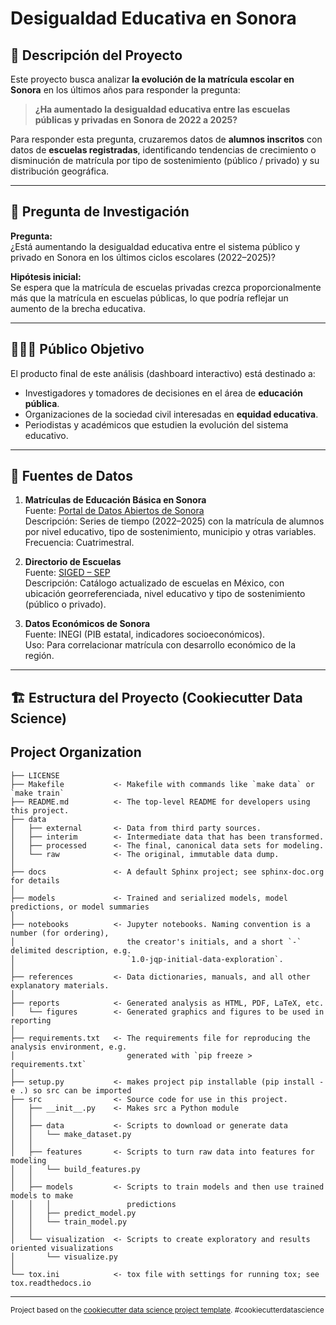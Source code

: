# Desigualdad Educativa en Sonora

## 📌 Descripción del Proyecto
Este proyecto busca analizar **la evolución de la matrícula escolar en Sonora** en los últimos años para responder la pregunta:

> **¿Ha aumentado la desigualdad educativa entre las escuelas públicas y privadas en Sonora de 2022 a 2025?**

Para responder esta pregunta, cruzaremos datos de **alumnos inscritos** con datos de **escuelas registradas**, identificando tendencias de crecimiento o disminución de matrícula por tipo de sostenimiento (público / privado) y su distribución geográfica.

---

## 🎯 Pregunta de Investigación
**Pregunta:**  
¿Está aumentando la desigualdad educativa entre el sistema público y privado en Sonora en los últimos ciclos escolares (2022–2025)?

**Hipótesis inicial:**  
Se espera que la matrícula de escuelas privadas crezca proporcionalmente más que la matrícula en escuelas públicas, lo que podría reflejar un aumento de la brecha educativa.

---

## 🧑‍🤝‍🧑 Público Objetivo
El producto final de este análisis (dashboard interactivo) está destinado a:
- Investigadores y tomadores de decisiones en el área de **educación pública**.
- Organizaciones de la sociedad civil interesadas en **equidad educativa**.
- Periodistas y académicos que estudien la evolución del sistema educativo.

---

## 📂 Fuentes de Datos

1. **Matrículas de Educación Básica en Sonora**  
   Fuente: [Portal de Datos Abiertos de Sonora](https://datos.sonora.gob.mx/dataset/Matriculas)  
   Descripción: Series de tiempo (2022–2025) con la matrícula de alumnos por nivel educativo, tipo de sostenimiento, municipio y otras variables.  
   Frecuencia: Cuatrimestral.

2. **Directorio de Escuelas**  
   Fuente: [SIGED – SEP](https://www.siged.sep.gob.mx/SIGED/escuelas.html)  
   Descripción: Catálogo actualizado de escuelas en México, con ubicación georreferenciada, nivel educativo y tipo de sostenimiento (público o privado).

3. **Datos Económicos de Sonora**  
   Fuente: INEGI (PIB estatal, indicadores socioeconómicos).  
   Uso: Para correlacionar matrícula con desarrollo económico de la región.

---

## 🏗️ Estructura del Proyecto (Cookiecutter Data Science)


Project Organization
------------

    ├── LICENSE
    ├── Makefile           <- Makefile with commands like `make data` or `make train`
    ├── README.md          <- The top-level README for developers using this project.
    ├── data
    │   ├── external       <- Data from third party sources.
    │   ├── interim        <- Intermediate data that has been transformed.
    │   ├── processed      <- The final, canonical data sets for modeling.
    │   └── raw            <- The original, immutable data dump.
    │
    ├── docs               <- A default Sphinx project; see sphinx-doc.org for details
    │
    ├── models             <- Trained and serialized models, model predictions, or model summaries
    │
    ├── notebooks          <- Jupyter notebooks. Naming convention is a number (for ordering),
    │                         the creator's initials, and a short `-` delimited description, e.g.
    │                         `1.0-jqp-initial-data-exploration`.
    │
    ├── references         <- Data dictionaries, manuals, and all other explanatory materials.
    │
    ├── reports            <- Generated analysis as HTML, PDF, LaTeX, etc.
    │   └── figures        <- Generated graphics and figures to be used in reporting
    │
    ├── requirements.txt   <- The requirements file for reproducing the analysis environment, e.g.
    │                         generated with `pip freeze > requirements.txt`
    │
    ├── setup.py           <- makes project pip installable (pip install -e .) so src can be imported
    ├── src                <- Source code for use in this project.
    │   ├── __init__.py    <- Makes src a Python module
    │   │
    │   ├── data           <- Scripts to download or generate data
    │   │   └── make_dataset.py
    │   │
    │   ├── features       <- Scripts to turn raw data into features for modeling
    │   │   └── build_features.py
    │   │
    │   ├── models         <- Scripts to train models and then use trained models to make
    │   │   │                 predictions
    │   │   ├── predict_model.py
    │   │   └── train_model.py
    │   │
    │   └── visualization  <- Scripts to create exploratory and results oriented visualizations
    │       └── visualize.py
    │
    └── tox.ini            <- tox file with settings for running tox; see tox.readthedocs.io


--------

<p><small>Project based on the <a target="_blank" href="https://drivendata.github.io/cookiecutter-data-science/">cookiecutter data science project template</a>. #cookiecutterdatascience</small></p>
